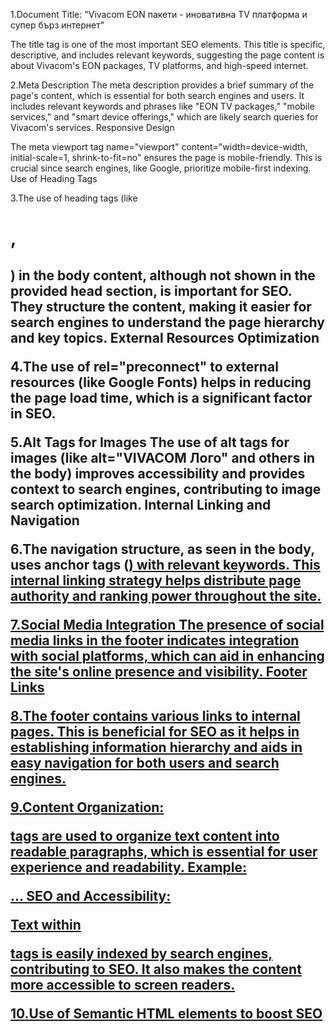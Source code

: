 
1.Document Title: "Vivacom EON пакети - иновативна TV платформа и супер бърз интернет"

The title tag is one of the most important SEO elements. This title is specific, descriptive, and includes relevant keywords, suggesting the page content is about Vivacom's EON packages, TV platforms, and high-speed internet.

2.Meta Description
The meta description provides a brief summary of the page's content, which is essential for both search engines and users. It includes relevant keywords and phrases like "EON TV packages," "mobile services," and "smart device offerings," which are likely search queries for Vivacom's services.
Responsive Design

The meta viewport tag name="viewport" content="width=device-width, initial-scale=1, shrink-to-fit=no" ensures the page is mobile-friendly. This is crucial since search engines, like Google, prioritize mobile-first indexing.
Use of Heading Tags

3.The use of heading tags (like <h1>, <h2>) in the body content, although not shown in the provided head section, is important for SEO. They structure the content, making it easier for search engines to understand the page hierarchy and key topics.
External Resources Optimization

4.The use of rel="preconnect" to external resources (like Google Fonts) helps in reducing the page load time, which is a significant factor in SEO.

5.Alt Tags for Images
The use of alt tags for images (like alt="VIVACOM Лого" and others in the body) improves accessibility and provides context to search engines, contributing to image search optimization.
Internal Linking and Navigation

6.The navigation structure, as seen in the body, uses anchor tags (<a href="#">) with relevant keywords. This internal linking strategy helps distribute page authority and ranking power throughout the site.

7.Social Media Integration
The presence of social media links in the footer indicates integration with social platforms, which can aid in enhancing the site's online presence and visibility.
Footer Links

8.The footer contains various links to internal pages. This is beneficial for SEO as it helps in establishing information hierarchy and aids in easy navigation for both users and search engines.


9.Content Organization:
<p> tags are used to organize text content into readable paragraphs, which is essential for user experience and readability.
Example: <p class="description">...
SEO and Accessibility:

Text within <p> tags is easily indexed by search engines, contributing to SEO. It also makes the content more accessible to screen readers.

10.Use of Semantic HTML elements to boost SEO

